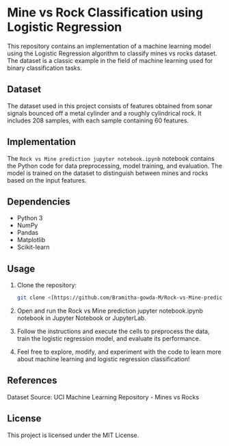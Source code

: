 # Mine vs Rock Classification using Logistic Regression

This repository contains an implementation of a machine learning model using the Logistic Regression algorithm to classify mines vs rocks dataset. The dataset is a classic example in the field of machine learning used for binary classification tasks.

## Dataset
The dataset used in this project consists of features obtained from sonar signals bounced off a metal cylinder and a roughly cylindrical rock. It includes 208 samples, with each sample containing 60 features.

## Implementation
The `Rock vs Mine prediction jupyter notebook.ipynb` notebook contains the Python code for data preprocessing, model training, and evaluation. The model is trained on the dataset to distinguish between mines and rocks based on the input features.

## Dependencies
- Python 3
- NumPy
- Pandas
- Matplotlib
- Scikit-learn

## Usage
1. Clone the repository:
   ```bash
   git clone <[https://github.com/Bramitha-gowda-M/Rock-vs-Mine-prediction-using-sonar-Dataset-using-Logistic-Regression)https://github.com/Bramitha-gowda-M/Rock-vs-Mine-prediction-using-sonar-Dataset-using-Logistic-Regression]>

2. Open and run the Rock vs Mine prediction jupyter notebook.ipynb notebook in Jupyter Notebook or JupyterLab.

3. Follow the instructions and execute the cells to preprocess the data, train the logistic regression model, and evaluate its performance.

4. Feel free to explore, modify, and experiment with the code to learn more about machine learning and logistic regression classification!

## References
Dataset Source: UCI Machine Learning Repository - Mines vs Rocks

## License
This project is licensed under the MIT License.
